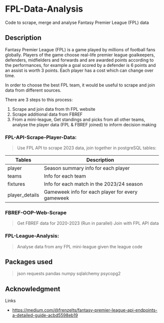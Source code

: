 # FPL-Data-Analysis

Code to scrape, merge and analyse Fantasy Premier League (FPL) data

## Description

Fantasy Premier League (FPL) is a game played by millions of football fans globally. Players of the game choose real-life premier league goalkeepers, defenders, midfielders and forwards and are awarded points according to the performances, for example a goal scored by a defender is 6 points and an assist is worth 3 points. Each player has a cost which can change over time.

In order to choose the best FPL team, it would be useful to scrape and join data from different sources.

There are 3 steps to this process:
1. Scrape and join data from th FPL website
2. Scrape additional data from FBREF
3. From a mini-league,  Get standings and picks from all other teams, analyse the player data (FPL & FBREF joined) to inform decision making


### FPL-API-Scrape-Player-Data:
> Use FPL API to scrape 2023 data, join together in postgreSQL tables:

| Tables         | Description                                       |
| -------------  | -------------                                     |
| player         | Season summary info for each player               |
| teams          | Info for each team                                |
| fixtures       | Info for each match in the 2023/24 season         |
| player_details | Gameweek info for each player for every gameweek  |

### FBREF-OOP-Web-Scrape
> Get FBREF data for 2020-2023 (Run in parallel)
> Join with FPL API data

### FPL-League-Analysis:
> Analyse data from any FPL mini-league given the league code

## Packages used
> json
> requests
> pandas
> numpy
> sqlalchemy
> psycopg2

## Acknowledgment

Links
* https://medium.com/@frenzelts/fantasy-premier-league-api-endpoints-a-detailed-guide-acbd5598eb19